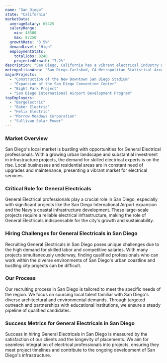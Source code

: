 ```yaml
---
name: "San Diego"
state: "California"
marketData:
  averageSalary: 65425
  salaryRange:
    min: 48500
    max: 87250
  growthRate: "3.5%"
  demandLevel: "High"
  employmentStats:
    totalJobs: 8240
    projectedGrowth: "7.2%"
description: "San Diego, California has a vibrant electrical industry with a diverse range of job opportunities and a steady growth rate."
metropolitanArea: "San Diego-Carlsbad, CA Metropolitan Statistical Area"
majorProjects:
  - "Construction of the New Downtown San Diego Stadium"
  - "Expansion of the San Diego Convention Center"
  - "Bight Park Project"
  - "San Diego International Airport Development Program"
topEmployers:
  - "Bergelectric"
  - "Baker Electric"
  - "Helix Electric"
  - "Morrow Meadows Corporation"
  - "Sullivan Solar Power"
---
```


### Market Overview
San Diego's local market is bustling with opportunities for General Electrical professionals. With a growing urban landscape and substantial investment in infrastructure projects, the demand for skilled electrical experts is on the rise. Local businesses and residential areas are in constant need of upgrades and maintenance, presenting a vibrant market for electrical services.

### Critical Role for General Electricals
General Electrical professionals play a crucial role in San Diego, especially with significant projects like the San Diego International Airport expansion and the Navy's coastal infrastructure development. These large-scale projects require a reliable electrical infrastructure, making the role of General Electricals indispensable for the city's growth and sustainability.

### Hiring Challenges for General Electricals in San Diego
Recruiting General Electricals in San Diego poses unique challenges due to the high demand for skilled labor and competitive salaries. With many projects simultaneously underway, finding qualified professionals who can work within the diverse environments of San Diego's urban coastline and bustling city projects can be difficult.

### Our Process
Our recruiting process in San Diego is tailored to meet the specific needs of the region. We focus on sourcing local talent familiar with San Diego's diverse architectural and environmental demands. Through targeted outreach and partnerships with educational institutions, we ensure a steady pipeline of qualified candidates.

### Success Metrics for General Electricals in San Diego
Success in hiring General Electricals in San Diego is measured by the satisfaction of our clients and the longevity of placements. We aim for seamless integration of electrical professionals into projects, ensuring they meet project timelines and contribute to the ongoing development of San Diego's infrastructure.